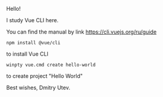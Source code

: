 Hello!

I study Vue CLI here.

You can find the manual by link https://cli.vuejs.org/ru/guide

```
npm install @vue/cli
```
to install Vue CLI

```
winpty vue.cmd create hello-world
```
to create project "Hello World"

Best wishes,
Dmitry Utev.